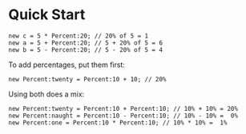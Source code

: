 # Quick Start

```pawn
new c = 5 * Percent:20; // 20% of 5 = 1
new a = 5 + Percent:20; // 5 + 20% of 5 = 6
new b = 5 - Percent:20; // 5 - 20% of 5 = 4
```

To add percentages, put them first:

```pawn
new Percent:twenty = Percent:10 + 10; // 20%
```

Using both does a mix:

```pawn
new Percent:twenty = Percent:10 + Percent:10; // 10% + 10% = 20%
new Percent:naught = Percent:10 - Percent:10; // 10% - 10% =  0%
new Percent:one = Percent:10 * Percent:10; // 10% * 10% =  1%
```

